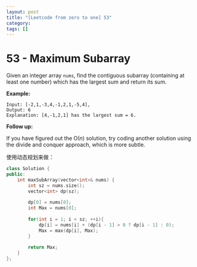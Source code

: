 ```yaml
---
layout: post
title: "[Leetcode from zero to one] 53"
category: 
tags: []
---
```


# 53 - Maximum Subarray

Given an integer array `nums`, find the contiguous subarray (containing at least one number) which has the largest sum and return its sum.

**Example:**

```
Input: [-2,1,-3,4,-1,2,1,-5,4],
Output: 6
Explanation: [4,-1,2,1] has the largest sum = 6.
```

**Follow up:**

If you have figured out the O(*n*) solution, try coding another solution using the divide and conquer approach, which is more subtle.

使用动态规划来做：

```c++
class Solution {
public:
    int maxSubArray(vector<int>& nums) {
        int sz = nums.size();
        vector<int> dp(sz);
        
        dp[0] = nums[0];
        int Max = nums[0];
        
        for(int i = 1; i < sz; ++i){
            dp[i] = nums[i] + (dp[i - 1] > 0 ? dp[i - 1] : 0);
            Max = max(dp[i], Max);
        }
        
        return Max;
    }
};
```

